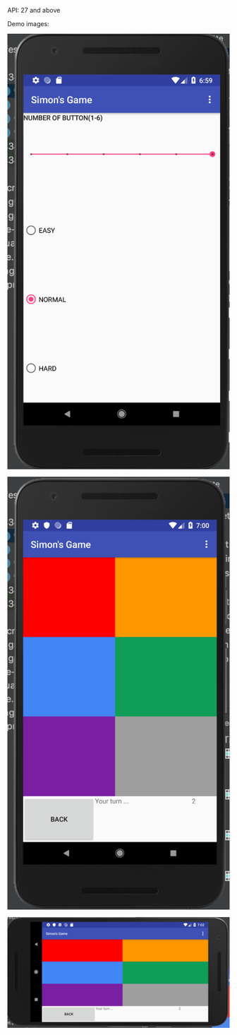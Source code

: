 API: 27 and above

Demo images:

![](demo_images/demo1.jpeg)

![](demo_images/demo2.png)

![](demo_images/deom3.png)

